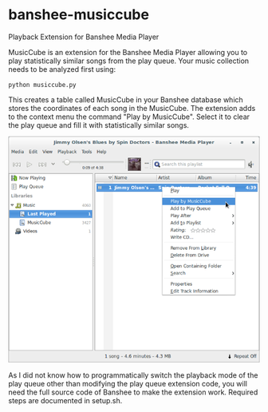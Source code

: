 # banshee-musiccube
Playback Extension for Banshee Media Player

MusicCube is an extension for the Banshee Media Player allowing you to play statistically similar songs from the play queue. Your music collection needs to be analyzed first using:

	python musiccube.py

This creates a table called MusicCube in your Banshee database which stores the coordinates of each song in the MusicCube. The extension adds to the context menu the command "Play by MusicCube". Select it to clear the play queue and fill it with statistically similar songs.

![Screenshot](MusicCube.png)

As I did not know how to programmatically switch the playback mode of the play queue other than modifying the play queue extension code, you will need the full source code of Banshee to make the extension work. Required steps are documented in setup.sh.
